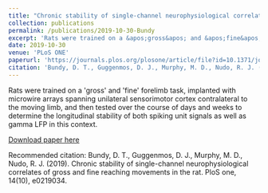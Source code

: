 ```yaml
---
title: "Chronic stability of single-channel neurophysiological correlates of gross and fine reaching movements in the rat"
collection: publications
permalink: /publications/2019-10-30-Bundy
excerpt: 'Rats were trained on a &apos;gross&apos; and &apos;fine&apos; forelimb task, implanted with microwire arrays spanning unilateral sensorimotor cortex contralateral to the moving limb, and then tested over the course of days and weeks to determine the longitudinal stability of both spiking unit signals as well as gamma LFP in this context.'
date: 2019-10-30
venue: 'PLoS ONE'
paperurl: 'https://journals.plos.org/plosone/article/file?id=10.1371/journal.pone.0219034&type=printable'
citation: 'Bundy, D. T., Guggenmos, D. J., Murphy, M. D., Nudo, R. J. (2019). Chronic stability of single-channel neurophysiological correlates of gross and fine reaching movements in the rat. PloS one, 14(10), e0219034.'
---
```

Rats were trained on a &apos;gross&apos; and &apos;fine&apos; forelimb task, implanted with microwire arrays spanning unilateral sensorimotor cortex contralateral to the moving limb, and then tested over the course of days and weeks to determine the longitudinal stability of both spiking unit signals as well as gamma LFP in this context.

[Download paper here](https://journals.plos.org/plosone/article/file?id=10.1371/journal.pone.0219034&type=printable)

Recommended citation: Bundy, D. T., Guggenmos, D. J., Murphy, M. D., Nudo, R. J. (2019). Chronic stability of single-channel neurophysiological correlates of gross and fine reaching movements in the rat. PloS one, 14(10), e0219034.